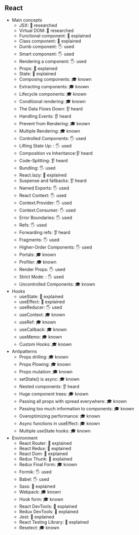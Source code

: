 ## React

- Main concepts
  - JSX: 🔬 researched
  - Virtual DOM: 🔬 researched
  - Functional component: 🙋 explained
  - Class component: 🙋 explained
  - Dumb component: 🖐 used
  - Smart component: 🖐 used
  - Rendering a component: 🖐 used
  - Props: 🙋 explained
  - State: 🙋 explained
  - Composing components: 🎓 known
  - Extracting components: 🎓 known
  - Lifecycle components: 🎓 known
  - Conditional rendering: 🎓 known
  - The Data Flows Down: 👂 heard
  - Handling Events: 👂 heard
  - Prevent from Rendering: 🎓 known
  - Multiple Rendering: 🎓 known
  - Controlled Components: 🖐 used
  - Lifting State Up: : 🖐 used
  - Composition vs Inheritance:👂 heard
  - Code-Splitting: 👂 heard
  - Bundling: 🖐 used
  - React.lazy: 🙋 explained
  - Suspense and fallbacks: 👂 heard
  - Named Exports: 🖐 used
  - React Context: 🖐 used
  - Context.Provider: 🖐 used
  - Context.Consumer: 🖐 used
  - Error Boundaries: 🖐 used
  - Refs: 🖐 used
  - Forwarding refs: 👂 heard
  - Fragments: 🖐 used
  - Higher-Order Components: 🖐 used
  - Portals: 🎓 known
  - Profiler: 🎓 known
  - Render Props: 🖐 used
  - Strict Mode: : 🖐 used
  - Uncontrolled Components: 🎓 known
- Hooks
  - useState: 🙋 explained
  - useEffect: 🙋 explained
  - useReducer: 🖐 used
  - useContext: 🎓 known
  - useRef: 🎓 known
  - useCallback: 🎓 known
  - useMemo: 🎓 known
  - Custom Hooks: 🎓 known
- Antipatterns
  - Props drilling: 🎓 known
  - Props Plowing: 🎓 known
  - Props mutation: 🎓 known
  - setState() is async: 🎓 known
  - Nested components: 👂 heard
  - Huge component trees: 🎓 known
  - Passing all props with spread everywhere: 🎓 known
  - Passing too much information to components: 🎓 known
  - Overoptimizing performance: 🎓 known
  - Async functions in useEffect: 🎓 known
  - Multiple useState hooks: 🎓 known
- Environment
  - React Router: 🙋 explained
  - React Redux: 🙋 explained
  - React Dom: 🙋 explained
  - Redux Thunk: 🙋 explained
  - Redux Final Form: 🎓 known
  - Formik: 🖐 used
  - Babel: 🖐 used
  - Sass: 🙋 explained
  - Webpack: 🎓 known
  - Hook form: 🎓 known
  - React DevTools: 🙋 explained
  - Redux DevTools: 🙋 explained
  - Jest: 🙋 explained
  - React Testing Library: 🙋 explained
  - Reselect: 🎓 known
